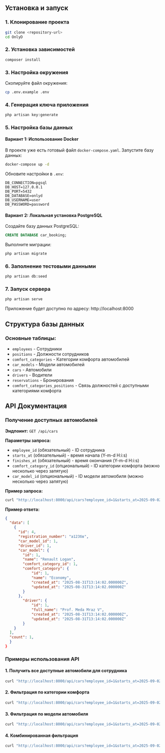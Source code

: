 ## Установка и запуск

### 1. Клонирование проекта

```bash
git clone <repository-url>
cd OnlyD
```

### 2. Установка зависимостей

```bash
composer install
```

### 3. Настройка окружения

Скопируйте файл окружения:

```bash
cp .env.example .env
```

### 4. Генерация ключа приложения

```bash
php artisan key:generate
```

### 5. Настройка базы данных

#### Вариант 1: Использование Docker

В проекте уже есть готовый файл `docker-compose.yaml`. Запустите базу данных:

```bash
docker-compose up -d
```

Обновите настройки в `.env`:

```dotenv
DB_CONNECTION=pgsql
DB_HOST=127.0.0.1
DB_PORT=5432
DB_DATABASE=onlyd
DB_USERNAME=user
DB_PASSWORD=password
```

#### Вариант 2: Локальная установка PostgreSQL

Создайте базу данных PostgreSQL:

```sql
CREATE DATABASE car_booking;
```

Выполните миграции:

```bash
php artisan migrate
```

### 6. Заполнение тестовыми данными

```bash
php artisan db:seed
```

### 7. Запуск сервера

```bash
php artisan serve
```

Приложение будет доступно по адресу: http://localhost:8000

## Структура базы данных

### Основные таблицы:

- `employees` - Сотрудники
- `positions` - Должности сотрудников
- `comfort_categories` - Категории комфорта автомобилей
- `car_models` - Модели автомобилей
- `cars` - Автомобили
- `drivers` - Водители
- `reservations` - Бронирования
- `comfort_categories_positions` - Связь должностей с доступными категориями комфорта

## API Документация

### Получение доступных автомобилей

**Эндпоинт:** `GET /api/cars`

**Параметры запроса:**
- `employee_id` (обязательный) - ID сотрудника
- `starts_at` (обязательный) - время начала (Y-m-d H:i:s)
- `finishes_at` (обязательный) - время окончания (Y-m-d H:i:s)
- `comfort_category_id` (опциональный) - ID категории комфорта (можно несколько через запятую)
- `car_model_id` (опциональный) - ID модели автомобиля (можно несколько через запятую)

**Пример запроса:**
```bash
curl "http://localhost:8000/api/cars?employee_id=1&starts_at=2025-09-02%2009:00:00&finishes_at=2025-09-02%2017:00:00&comfort_category_id=1,2"
```

**Пример ответа:**
```json
{
  "data": [
    {
      "id": 4,
      "registration_number": "а123бв",
      "car_model_id": 1,
      "driver_id": 1,
      "car_model": {
        "id": 1,
        "name": "Renault Logan",
        "comfort_category_id": 1,
        "comfort_category": {
            "id": 1,
            "name": "Economy",
            "created_at": "2025-08-31T13:14:02.000000Z",
            "updated_at": "2025-08-31T13:14:02.000000Z"
        }
      },
        "driver": {
            "id": 1,
            "full_name": "Prof. Meda Mraz V",
            "created_at": "2025-08-31T13:14:02.000000Z",
            "updated_at": "2025-08-31T13:14:02.000000Z"
        }
    }
  ],
  "count": 1,
  }
}
```
### Примеры использования API

#### 1. Получить все доступные автомобили для сотрудника

```bash
curl "http://localhost:8000/api/cars?employee_id=1&starts_at=2025-09-02%2009:00:00&finishes_at=2025-09-02%2017:00:00"
```

#### 2. Фильтрация по категории комфорта

```bash
curl "http://localhost:8000/api/cars?employee_id=1&starts_at=2025-09-02%2009:00:00&finishes_at=2025-09-02%2017:00:00&comfort_category_id=1"
```

#### 3. Фильтрация по модели автомобиля

```bash
curl "http://localhost:8000/api/cars?employee_id=1&starts_at=2025-09-02%2009:00:00&finishes_at=2025-09-02%2017:00:00&car_model_id=1,2"
```

#### 4. Комбинированная фильтрация

```bash
curl "http://localhost:8000/api/cars?employee_id=1&starts_at=2025-09-02%2009:00:00&finishes_at=2025-09-02%2017:00:00&comfort_category_id=1,2&car_model_id=1"
```


